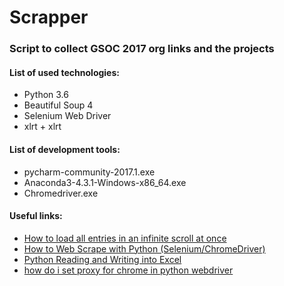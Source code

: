 # Scrapper

### Script to collect GSOC 2017 org links and the projects

#### List of used technologies:

* Python 3.6
* Beautiful Soup 4
* Selenium Web Driver
* xlrt + xlrt

#### List of development tools:

* pycharm-community-2017.1.exe
* Anaconda3-4.3.1-Windows-x86_64.exe
* Chromedriver.exe

#### Useful links:

* [How to load all entries in an infinite scroll at once](https://stackoverflow.com/a/21008335)
* [How to Web Scrape with Python (Selenium/ChromeDriver)](https://youtu.be/bhYulVzYRng)
* [Python Reading and Writing into Excel](https://youtu.be/Agp5OXPJnig)
* [how do i set proxy for chrome in python webdriver](https://stackoverflow.com/a/11821751)

